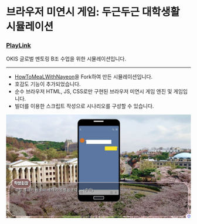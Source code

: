 # 브라우저 미연시 게임: 두근두근 대학생활 시뮬레이션

### [PlayLink](https://minji-dev.github.io/College-Life-Simulation/main)

OKIS 글로벌 멘토링 B조 수업을 위한 시뮬레이션입니다.

---

- [HowToMeaLWithNayeon](https://github.com/developdh/HowToMeaLWithNayeon.git)을 Fork하여 만든 시뮬레이션입니다.
- 호감도 기능이 추가되었습니다.
- 순수 브라우저 HTML, JS, CSS로만 구현된 브라우저 미연시 게임 엔진 및 게임입니다.
- 빌더를 이용한 스크립트 작성으로 시나리오를 구성할 수 있습니다.

![ingame](doc/ingame.png)
